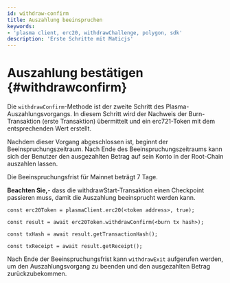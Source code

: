 ```yaml
---
id: withdraw-confirm
title: Auszahlung beeinspruchen
keywords:
- 'plasma client, erc20, withdrawChallenge, polygon, sdk'
description: 'Erste Schritte mit Maticjs'
---
```


# Auszahlung bestätigen {#withdrawconfirm}

Die `withdrawConfirm`-Methode ist der zweite Schritt des Plasma-Auszahlungsvorgangs. In diesem Schritt wird der Nachweis der Burn-Transaktion (erste Transaktion) übermittelt und ein erc721-Token mit dem entsprechenden Wert erstellt.

Nachdem dieser Vorgang abgeschlossen ist, beginnt der Beeinspruchungszeitraum. Nach Ende des Beeinspruchungszeitraums kann sich der Benutzer den ausgezahlten Betrag auf sein Konto in der Root-Chain auszahlen lassen.

Die Beeinspruchungsfrist für Mainnet beträgt 7 Tage.

**Beachten Sie,**- dass die withdrawStart-Transaktion einen Checkpoint passieren muss, damit die Auszahlung beeinsprucht werden kann.

```
const erc20Token = plasmaClient.erc20(<token address>, true);

const result = await erc20Token.withdrawConfirm(<burn tx hash>);

const txHash = await result.getTransactionHash();

const txReceipt = await result.getReceipt();

```

Nach Ende der Beeinspruchungsfrist kann `withdrawExit` aufgerufen werden, um den Auszahlungsvorgang zu beenden und den ausgezahlten Betrag zurückzubekommen.
